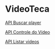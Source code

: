 # VideoTeca

[API Buscar player](https://github.com/videofront/VideoTeca/wiki/API-Buscar-player)

[API Controle do Vídeo](https://github.com/videofront/VideoTeca/wiki/API-Controle-do-V%C3%ADdeo)

[API Listar videos](https://github.com/videofront/VideoTeca/wiki/API-Listar-videos)
